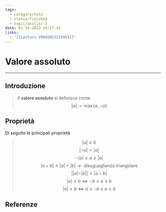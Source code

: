 ```yaml
---
tags:
  - category/note
  - status/finished
  - topic/analisi-I
date: 01-10-2023 14:17:18
links:
  - "[[Lecture 29092023135952]]"
---
```

# Valore assoluto
---
## Introduzione
> Il **valore assoluto** si definisce come
> $$|a| := \max\{a, -a\}$$

## Proprietà
Di seguito le principali proprietà
> $$|a| \geq 0$$
> $$|-a| = |a|$$
> $$-|a| \leq a \leq |a|$$
> $$|a + b| \leq |a| + |b| \to \text{ disuguaglianza triangolare}$$
> $$||a| - |b|| \leq |a-b|$$
> $$|a| \leq b \iff -b \leq a \leq b$$
> $$|a| \geq b \iff a \leq -b \lor a \geq b$$

## Referenze